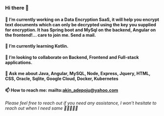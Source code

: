 ### Hi there 👋

#### 🔭 I’m currently working on a Data Encryption SaaS, it will help you encrypt text documents which can only be decrypted using the key you supplied for encryption. It has Spring boot and MySql on the backend, Angular on the frontend!... care to join me. Send a mail.
#### 🌱 I’m currently learning Kotlin.
#### 👯 I’m looking to collaborate on Backend, Frontend and Full-stack applications.
#### 💬 Ask me about Java, Angular, MySQL, Node, Express, Jquery, HTML, CSS, Oracle, Sqlite, Google Cloud, Docker, Kubernetes
#### 📫 How to reach me: mailto:akin_adepoju@yahoo.com

###### Please feel free to reach out if you need any assistance, I won't hesitate to reach out when I need same 🤔😄😄😄😄
<!--
**DeeOneCoder/DeeOneCoder** is a ✨ _special_ ✨ repository because its `README.md` (this file) appears on your GitHub profile.

Here are some ideas to get you started:

- 🔭 I’m currently working on ...
- 🌱 I’m currently learning ...
- 👯 I’m looking to collaborate on ...
- 🤔 I’m looking for help with ...
- 💬 Ask me about ...
- 📫 How to reach me: ...
- 😄 Pronouns: ...
- ⚡ Fun fact: ...
-->
